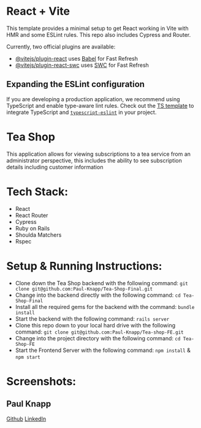 # React + Vite

This template provides a minimal setup to get React working in Vite with HMR and some ESLint rules. This repo also includes Cypress and Router.

Currently, two official plugins are available:

- [@vitejs/plugin-react](https://github.com/vitejs/vite-plugin-react/blob/main/packages/plugin-react/README.md) uses [Babel](https://babeljs.io/) for Fast Refresh
- [@vitejs/plugin-react-swc](https://github.com/vitejs/vite-plugin-react-swc) uses [SWC](https://swc.rs/) for Fast Refresh

## Expanding the ESLint configuration

If you are developing a production application, we recommend using TypeScript and enable type-aware lint rules. Check out the [TS template](https://github.com/vitejs/vite/tree/main/packages/create-vite/template-react-ts) to integrate TypeScript and [`typescript-eslint`](https://typescript-eslint.io) in your project.

# Tea Shop
This application allows for viewing subscriptions to a tea service from an administrator perspective, this includes the ability to see subscription details including customer information

# Tech Stack:
- React
- React Router
- Cypress
- Ruby on Rails
- Shoulda Matchers
- Rspec

# Setup & Running Instructions:
- Clone down the Tea Shop backend with the following command:
`git clone git@github.com:Paul-Knapp/Tea-Shop-Final.git`
- Change into the backend directly with the following command:
`cd Tea-Shop-Final`
- Install all the required gems for the backend with the command:
`bundle install`
- Start the backend with the following command:
`rails server`
- Clone this repo down to your local hard drive with the following command: 
 `git clone git@github.com:Paul-Knapp/Tea-shop-FE.git`
- Change into the project directory with the following command:
`cd Tea-Shop-FE`
- Start the Frontend Server with the following command:
`npm install` & `npm start`

# Screenshots:


## Paul Knapp
[Github](https://github.com/Paul-Knapp)
[LinkedIn](https://www.linkedin.com/in/paul-m-knapp/)